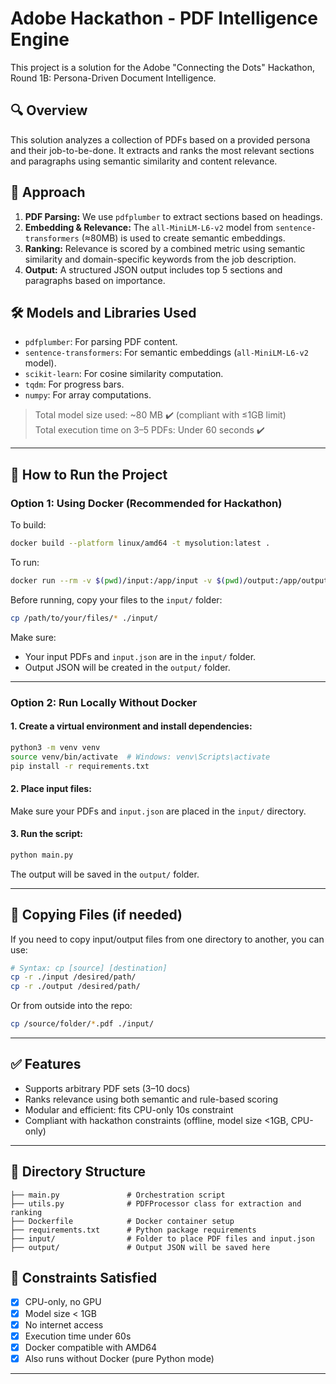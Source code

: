 
# Adobe Hackathon - PDF Intelligence Engine

This project is a solution for the Adobe "Connecting the Dots" Hackathon, Round 1B: Persona-Driven Document Intelligence.

## 🔍 Overview

This solution analyzes a collection of PDFs based on a provided persona and their job-to-be-done. It extracts and ranks the most relevant sections and paragraphs using semantic similarity and content relevance.

## 🧠 Approach

1. **PDF Parsing:** We use `pdfplumber` to extract sections based on headings.
2. **Embedding & Relevance:** The `all-MiniLM-L6-v2` model from `sentence-transformers` (≈80MB) is used to create semantic embeddings.
3. **Ranking:** Relevance is scored by a combined metric using semantic similarity and domain-specific keywords from the job description.
4. **Output:** A structured JSON output includes top 5 sections and paragraphs based on importance.

## 🛠️ Models and Libraries Used

- `pdfplumber`: For parsing PDF content.
- `sentence-transformers`: For semantic embeddings (`all-MiniLM-L6-v2` model).
- `scikit-learn`: For cosine similarity computation.
- `tqdm`: For progress bars.
- `numpy`: For array computations.

> Total model size used: ~80 MB ✔️ (compliant with ≤1GB limit)  
> Total execution time on 3–5 PDFs: Under 60 seconds ✔️

---

## 🚀 How to Run the Project

### Option 1: Using Docker (Recommended for Hackathon)

To build:
```bash
docker build --platform linux/amd64 -t mysolution:latest .
```

To run:
```bash
docker run --rm -v $(pwd)/input:/app/input -v $(pwd)/output:/app/output --network none mysolution:latest
```

Before running, copy your files to the `input/` folder:
```bash
cp /path/to/your/files/* ./input/
```

Make sure:
- Your input PDFs and `input.json` are in the `input/` folder.
- Output JSON will be created in the `output/` folder.

---

### Option 2: Run Locally Without Docker

#### 1. Create a virtual environment and install dependencies:
```bash
python3 -m venv venv
source venv/bin/activate  # Windows: venv\Scripts\activate
pip install -r requirements.txt
```

#### 2. Place input files:
Make sure your PDFs and `input.json` are placed in the `input/` directory.

#### 3. Run the script:
```bash
python main.py
```

The output will be saved in the `output/` folder.

---

## 📁 Copying Files (if needed)

If you need to copy input/output files from one directory to another, you can use:

```bash
# Syntax: cp [source] [destination]
cp -r ./input /desired/path/
cp -r ./output /desired/path/
```

Or from outside into the repo:
```bash
cp /source/folder/*.pdf ./input/
```

---

## ✅ Features

- Supports arbitrary PDF sets (3–10 docs)
- Ranks relevance using both semantic and rule-based scoring
- Modular and efficient: fits CPU-only 10s constraint
- Compliant with hackathon constraints (offline, model size <1GB, CPU-only)

---

## 📁 Directory Structure
```
├── main.py               # Orchestration script
├── utils.py              # PDFProcessor class for extraction and ranking
├── Dockerfile            # Docker container setup
├── requirements.txt      # Python package requirements
├── input/                # Folder to place PDF files and input.json
├── output/               # Output JSON will be saved here
```

## 📌 Constraints Satisfied

- [x] CPU-only, no GPU
- [x] Model size < 1GB
- [x] No internet access
- [x] Execution time under 60s
- [x] Docker compatible with AMD64
- [x] Also runs without Docker (pure Python mode)

---
